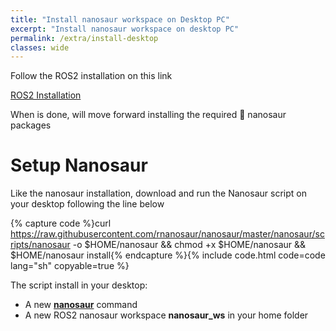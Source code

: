 ```yaml
---
title: "Install nanosaur workspace on Desktop PC"
excerpt: "Install nanosaur workspace on desktop PC"
permalink: /extra/install-desktop
classes: wide
---
```


Follow the ROS2 installation on this link

[ROS2 Installation](https://docs.ros.org/en/foxy/Installation.html)

When is done, will move forward installing the required 🦕 nanosaur packages

# Setup Nanosaur

Like the nanosaur installation, download and run the Nanosaur script on your desktop following the line below

{% capture code %}curl https://raw.githubusercontent.com/rnanosaur/nanosaur/master/nanosaur/scripts/nanosaur -o $HOME/nanosaur && chmod +x $HOME/nanosaur && $HOME/nanosaur install{% endcapture %}{% include code.html code=code lang="sh" copyable=true %}

The script install in your desktop:
 * A new [**nanosaur**](https://github.com/rnanosaur/nanosaur/wiki/script_nanosaur) command
 * A new ROS2 nanosaur workspace **nanosaur_ws** in your home folder
